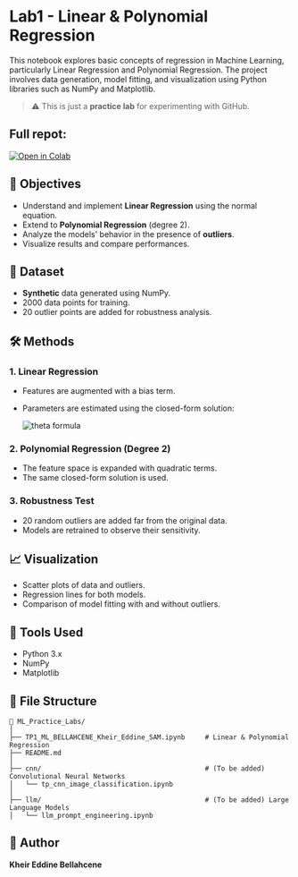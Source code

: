 # Lab1 - Linear & Polynomial Regression

This notebook explores basic concepts of regression in Machine Learning, particularly Linear Regression and Polynomial Regression. The project involves data generation, model fitting, and visualization using Python libraries such as NumPy and Matplotlib.

> ⚠️ This is just a **practice lab** for experimenting with GitHub.

## Full repot: 
[![Open in Colab](https://colab.research.google.com/assets/colab-badge.svg)](https://colab.research.google.com/github/kheiro-bellahcene/from-regression-to-llms/blob/main/ml_lab1_linear_polynomial_regression.ipynb)


## 📌 Objectives

- Understand and implement **Linear Regression** using the normal equation.
- Extend to **Polynomial Regression** (degree 2).
- Analyze the models' behavior in the presence of **outliers**.
- Visualize results and compare performances.

## 🧪 Dataset

- **Synthetic** data generated using NumPy.
- 2000 data points for training.
- 20 outlier points are added for robustness analysis.

## 🛠️ Methods

### 1. Linear Regression

- Features are augmented with a bias term.
- Parameters are estimated using the closed-form solution:

  ![theta formula](https://latex.codecogs.com/png.image?\dpi{120}&space;\theta%20=%20(X^T%20X)^{-1}%20X^T%20y)

### 2. Polynomial Regression (Degree 2)

- The feature space is expanded with quadratic terms.
- The same closed-form solution is used.

### 3. Robustness Test

- 20 random outliers are added far from the original data.
- Models are retrained to observe their sensitivity.

## 📈 Visualization

- Scatter plots of data and outliers.
- Regression lines for both models.
- Comparison of model fitting with and without outliers.

## 🧰 Tools Used

- Python 3.x
- NumPy
- Matplotlib

## 📂 File Structure

```
📁 ML_Practice_Labs/
│
├── TP1_ML_BELLAHCENE_Kheir_Eddine_SAM.ipynb     # Linear & Polynomial Regression
├── README.md
│
├── cnn/                                         # (To be added) Convolutional Neural Networks
│   └── tp_cnn_image_classification.ipynb
│
├── llm/                                         # (To be added) Large Language Models
│   └── llm_prompt_engineering.ipynb
```

## 👤 Author

**Kheir Eddine Bellahcene**




